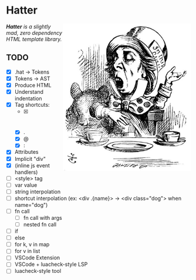 # Hatter

<img src="./img/rhetoric.jpg" align="right" width="350" alt="The Mad Hatter discussing Hatter" />

_**Hatter** is a slightly mad, zero dependency HTML template library._

## TODO

- [x] .hat -> Tokens
- [x] Tokens -> AST
- [x] Produce HTML
- [x] Understand indentation
- [x] Tag shortcuts:
  - [x] #
  - [x] .
  - [x] @
  - [x] :
- [x] Attributes
- [x] Implicit "div"
- [x] (inline js event handlers)
- [ ] \<style> tag
- [ ] var value
- [ ] string interpolation
- [ ] shortcut interpolation
      (ex: \<div .{name}> -> \<div class="dog"> when name="dog")
- [ ] fn call
  - [ ] fn call with args
  - [ ] nested fn call
- [ ] if
- [ ] else
- [ ] for k, v in map
- [ ] for v in list
- [ ] VSCode Extension
- [ ] VSCode + luacheck-style LSP
- [ ] luacheck-style tool
